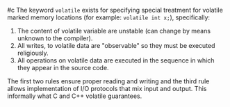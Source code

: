 #c
The keyword `volatile` exists for specifying special treatment for volatile marked memory locations (for example: `volatile int x;`), specifically: 
1. The content of volatile variable are unstable (can change by means unknown to the compiler).
2. All writes, to volatile data are "observable" so they must be executed religiously. 
3. All operations on volatile data are executed in the sequence in which they appear in the source code. 

The first two rules ensure proper reading and writing and the third rule allows implementation of I/O protocols that mix input and output. This informally what C and C++ volatile guarantees.
